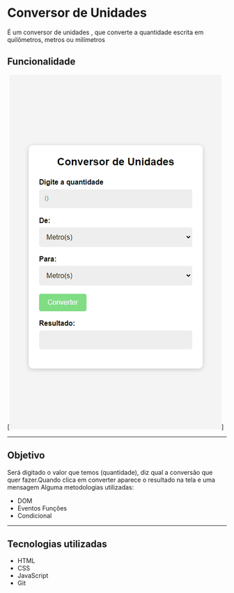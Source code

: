 # Conversor de Unidades
É um conversor de unidades , que converte a quantidade escrita em quilômetros, metros ou milímetros



## Funcionalidade
[<img src="./design/conversao-unidades.gif" alt="gif da conversão">]

---

## Objetivo
Será digitado o valor que temos (quantidade), diz qual a conversão que quer fazer.Quando clica em converter aparece o resultado na tela e uma mensagem
Alguma metodologias utilizadas:

- DOM
- Eventos Funções
- Condicional

---

## Tecnologias utilizadas

- HTML
- CSS
- JavaScript
- Git
